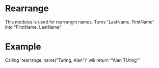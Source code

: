 Rearrange
=========

This modules is used for rearrangin names.
Turns "LastName, FirstName" into "FirstName, LastName"

# Example

Calling 'rearrange_name("Turing, Alan")' will return '"Alan TUring"'
